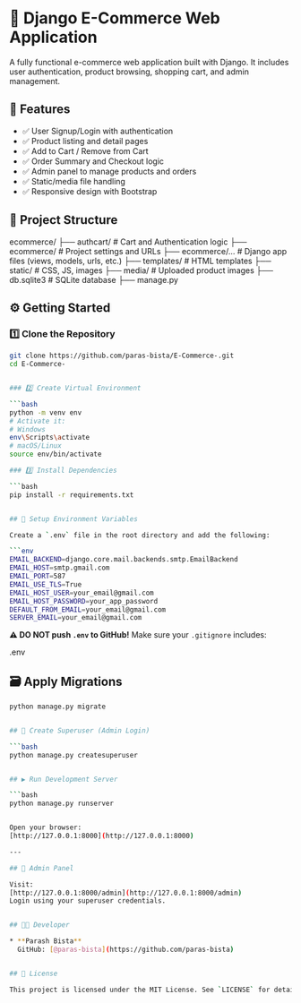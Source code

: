 
# 🛒 Django E-Commerce Web Application

A fully functional e-commerce web application built with Django. It includes user authentication, product browsing, shopping cart, and admin management.


## 🚀 Features

- ✅ User Signup/Login with authentication
- ✅ Product listing and detail pages
- ✅ Add to Cart / Remove from Cart
- ✅ Order Summary and Checkout logic
- ✅ Admin panel to manage products and orders
- ✅ Static/media file handling
- ✅ Responsive design with Bootstrap

## 📁 Project Structure


ecommerce/
├── authcart/          # Cart and Authentication logic
├── ecommerce/         # Project settings and URLs
├── ecommerce/...      # Django app files (views, models, urls, etc.)
├── templates/         # HTML templates
├── static/            # CSS, JS, images
├── media/             # Uploaded product images
├── db.sqlite3         # SQLite database
├── manage.py


## ⚙️ Getting Started

### 1️⃣ Clone the Repository

```bash
git clone https://github.com/paras-bista/E-Commerce-.git
cd E-Commerce-


### 2️⃣ Create Virtual Environment

```bash
python -m venv env
# Activate it:
# Windows
env\Scripts\activate
# macOS/Linux
source env/bin/activate

### 3️⃣ Install Dependencies

```bash
pip install -r requirements.txt


## 🔐 Setup Environment Variables

Create a `.env` file in the root directory and add the following:

```env
EMAIL_BACKEND=django.core.mail.backends.smtp.EmailBackend
EMAIL_HOST=smtp.gmail.com
EMAIL_PORT=587
EMAIL_USE_TLS=True
EMAIL_HOST_USER=your_email@gmail.com
EMAIL_HOST_PASSWORD=your_app_password
DEFAULT_FROM_EMAIL=your_email@gmail.com
SERVER_EMAIL=your_email@gmail.com
```

**⚠️ DO NOT push `.env` to GitHub!**
Make sure your `.gitignore` includes:


.env


## 🗃️ Apply Migrations

```bash
python manage.py migrate


## 🧪 Create Superuser (Admin Login)

```bash
python manage.py createsuperuser


## ▶️ Run Development Server

```bash
python manage.py runserver


Open your browser:
[http://127.0.0.1:8000](http://127.0.0.1:8000)

---

## 🔑 Admin Panel

Visit:
[http://127.0.0.1:8000/admin](http://127.0.0.1:8000/admin)
Login using your superuser credentials.


## 🧑‍💻 Developer

* **Parash Bista**
  GitHub: [@paras-bista](https://github.com/paras-bista)


## 📄 License

This project is licensed under the MIT License. See `LICENSE` for details.

